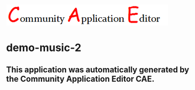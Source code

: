 ![CAE](https://github.com/CAE-Community-Application-Editor/CAE-Deployment-Temp/blob/master/img/logo.png)  

demo-music-2
===================


This application was automatically generated by the Community Application Editor CAE.  
---------------

